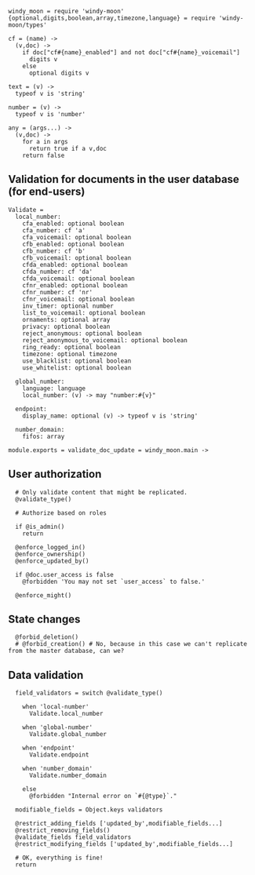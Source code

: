     windy_moon = require 'windy-moon'
    {optional,digits,boolean,array,timezone,language} = require 'windy-moon/types'

    cf = (name) ->
      (v,doc) ->
        if doc["cf#{name}_enabled"] and not doc["cf#{name}_voicemail"]
          digits v
        else
          optional digits v

    text = (v) ->
      typeof v is 'string'

    number = (v) ->
      typeof v is 'number'

    any = (args...) ->
      (v,doc) ->
        for a in args
          return true if a v,doc
        return false

Validation for documents in the user database (for end-users)
-------------------------------------------------------------

    Validate =
      local_number:
        cfa_enabled: optional boolean
        cfa_number: cf 'a'
        cfa_voicemail: optional boolean
        cfb_enabled: optional boolean
        cfb_number: cf 'b'
        cfb_voicemail: optional boolean
        cfda_enabled: optional boolean
        cfda_number: cf 'da'
        cfda_voicemail: optional boolean
        cfnr_enabled: optional boolean
        cfnr_number: cf 'nr'
        cfnr_voicemail: optional boolean
        inv_timer: optional number
        list_to_voicemail: optional boolean
        ornaments: optional array
        privacy: optional boolean
        reject_anonymous: optional boolean
        reject_anonymous_to_voicemail: optional boolean
        ring_ready: optional boolean
        timezone: optional timezone
        use_blacklist: optional boolean
        use_whitelist: optional boolean

      global_number:
        language: language
        local_number: (v) -> may "number:#{v}"

      endpoint:
        display_name: optional (v) -> typeof v is 'string'

      number_domain:
        fifos: array

    module.exports = validate_doc_update = windy_moon.main ->

User authorization
------------------

      # Only validate content that might be replicated.
      @validate_type()

      # Authorize based on roles

      if @is_admin()
        return

      @enforce_logged_in()
      @enforce_ownership()
      @enforce_updated_by()

      if @doc.user_access is false
        @forbidden 'You may not set `user_access` to false.'

      @enforce_might()

State changes
-------------

      @forbid_deletion()
      # @forbid_creation() # No, because in this case we can't replicate from the master database, can we?

Data validation
---------------

      field_validators = switch @validate_type()

        when 'local-number'
          Validate.local_number

        when 'global-number'
          Validate.global_number

        when 'endpoint'
          Validate.endpoint

        when 'number_domain'
          Validate.number_domain

        else
          @forbidden "Internal error on `#{@type}`."

      modifiable_fields = Object.keys validators

      @restrict_adding_fields ['updated_by',modifiable_fields...]
      @restrict_removing_fields()
      @validate_fields field_validators
      @restrict_modifying_fields ['updated_by',modifiable_fields...]

      # OK, everything is fine!
      return
